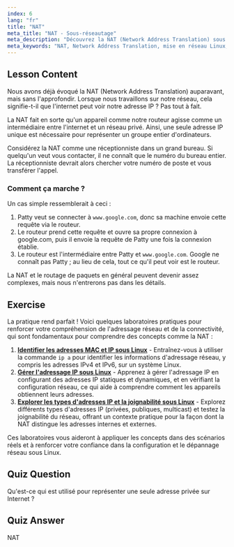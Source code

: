 ```yaml
---
index: 6
lang: "fr"
title: "NAT"
meta_title: "NAT - Sous-réseautage"
meta_description: "Découvrez la NAT (Network Address Translation) sous Linux, son fonctionnement et son rôle dans la sécurité réseau. Comprenez les adresses IP privées vs publiques. Guide de mise en réseau Linux."
meta_keywords: "NAT, Network Address Translation, mise en réseau Linux, IP privée, IP publique, tutoriel Linux, guide débutant"
---
```


## Lesson Content

Nous avons déjà évoqué la NAT (Network Address Translation) auparavant, mais sans l'approfondir. Lorsque nous travaillons sur notre réseau, cela signifie-t-il que l'internet peut voir notre adresse IP ? Pas tout à fait.

La NAT fait en sorte qu'un appareil comme notre routeur agisse comme un intermédiaire entre l'internet et un réseau privé. Ainsi, une seule adresse IP unique est nécessaire pour représenter un groupe entier d'ordinateurs.

Considérez la NAT comme une réceptionniste dans un grand bureau. Si quelqu'un veut vous contacter, il ne connaît que le numéro du bureau entier. La réceptionniste devrait alors chercher votre numéro de poste et vous transférer l'appel.

### Comment ça marche ?

Un cas simple ressemblerait à ceci :

1. Patty veut se connecter à `www.google.com`, donc sa machine envoie cette requête via le routeur.
2. Le routeur prend cette requête et ouvre sa propre connexion à google.com, puis il envoie la requête de Patty une fois la connexion établie.
3. Le routeur est l'intermédiaire entre Patty et `www.google.com`. Google ne connaît pas Patty ; au lieu de cela, tout ce qu'il peut voir est le routeur.

La NAT et le routage de paquets en général peuvent devenir assez complexes, mais nous n'entrerons pas dans les détails.

## Exercise

La pratique rend parfait ! Voici quelques laboratoires pratiques pour renforcer votre compréhension de l'adressage réseau et de la connectivité, qui sont fondamentaux pour comprendre des concepts comme la NAT :

1. **[Identifier les adresses MAC et IP sous Linux](https://labex.io/fr/labs/linux-identify-mac-and-ip-addresses-in-linux-592731)** - Entraînez-vous à utiliser la commande `ip a` pour identifier les informations d'adressage réseau, y compris les adresses IPv4 et IPv6, sur un système Linux.
2. **[Gérer l'adressage IP sous Linux](https://labex.io/fr/labs/linux-manage-ip-addressing-in-linux-592736)** - Apprenez à gérer l'adressage IP en configurant des adresses IP statiques et dynamiques, et en vérifiant la configuration réseau, ce qui aide à comprendre comment les appareils obtiennent leurs adresses.
3. **[Explorer les types d'adresses IP et la joignabilité sous Linux](https://labex.io/fr/labs/linux-explore-ip-address-types-and-reachability-in-linux-592780)** - Explorez différents types d'adresses IP (privées, publiques, multicast) et testez la joignabilité du réseau, offrant un contexte pratique pour la façon dont la NAT distingue les adresses internes et externes.

Ces laboratoires vous aideront à appliquer les concepts dans des scénarios réels et à renforcer votre confiance dans la configuration et le dépannage réseau sous Linux.

## Quiz Question

Qu'est-ce qui est utilisé pour représenter une seule adresse privée sur Internet ?

## Quiz Answer

NAT

